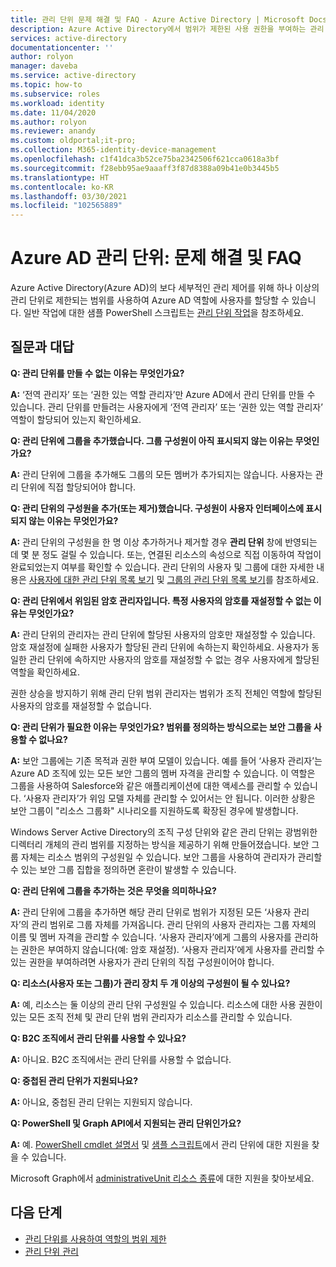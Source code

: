 ```yaml
---
title: 관리 단위 문제 해결 및 FAQ - Azure Active Directory | Microsoft Docs
description: Azure Active Directory에서 범위가 제한된 사용 권한을 부여하는 관리 단위에 대해 알아봅니다.
services: active-directory
documentationcenter: ''
author: rolyon
manager: daveba
ms.service: active-directory
ms.topic: how-to
ms.subservice: roles
ms.workload: identity
ms.date: 11/04/2020
ms.author: rolyon
ms.reviewer: anandy
ms.custom: oldportal;it-pro;
ms.collection: M365-identity-device-management
ms.openlocfilehash: c1f41dca3b52ce75ba2342506f621cca0618a3bf
ms.sourcegitcommit: f28ebb95ae9aaaff3f87d8388a09b41e0b3445b5
ms.translationtype: HT
ms.contentlocale: ko-KR
ms.lasthandoff: 03/30/2021
ms.locfileid: "102565889"
---
```

# <a name="azure-ad-administrative-units-troubleshooting-and-faq"></a>Azure AD 관리 단위: 문제 해결 및 FAQ

Azure Active Directory(Azure AD)의 보다 세부적인 관리 제어를 위해 하나 이상의 관리 단위로 제한되는 범위를 사용하여 Azure AD 역할에 사용자를 할당할 수 있습니다. 일반 작업에 대한 샘플 PowerShell 스크립트는 [관리 단위 작업](/powershell/azure/active-directory/working-with-administrative-units)을 참조하세요.

## <a name="frequently-asked-questions"></a>질문과 대답

**Q: 관리 단위를 만들 수 없는 이유는 무엇인가요?**

**A:** ‘전역 관리자’ 또는 ‘권한 있는 역할 관리자’만 Azure AD에서 관리 단위를 만들 수 있습니다.  관리 단위를 만들려는 사용자에게 ‘전역 관리자’ 또는 ‘권한 있는 역할 관리자’ 역할이 할당되어 있는지 확인하세요. 

**Q: 관리 단위에 그룹을 추가했습니다. 그룹 구성원이 아직 표시되지 않는 이유는 무엇인가요?**

**A:** 관리 단위에 그룹을 추가해도 그룹의 모든 멤버가 추가되지는 않습니다. 사용자는 관리 단위에 직접 할당되어야 합니다.

**Q: 관리 단위의 구성원을 추가(또는 제거)했습니다. 구성원이 사용자 인터페이스에 표시되지 않는 이유는 무엇인가요?**

**A:** 관리 단위의 구성원을 한 명 이상 추가하거나 제거할 경우 **관리 단위** 창에 반영되는 데 몇 분 정도 걸릴 수 있습니다. 또는, 연결된 리소스의 속성으로 직접 이동하여 작업이 완료되었는지 여부를 확인할 수 있습니다. 관리 단위의 사용자 및 그룹에 대한 자세한 내용은 [사용자에 대한 관리 단위 목록 보기](admin-units-add-manage-users.md) 및 [그룹의 관리 단위 목록 보기](admin-units-add-manage-groups.md)를 참조하세요.

**Q: 관리 단위에서 위임된 암호 관리자입니다. 특정 사용자의 암호를 재설정할 수 없는 이유는 무엇인가요?**

**A:** 관리 단위의 관리자는 관리 단위에 할당된 사용자의 암호만 재설정할 수 있습니다. 암호 재설정에 실패한 사용자가 할당된 관리 단위에 속하는지 확인하세요. 사용자가 동일한 관리 단위에 속하지만 사용자의 암호를 재설정할 수 없는 경우 사용자에게 할당된 역할을 확인하세요. 

권한 상승을 방지하기 위해 관리 단위 범위 관리자는 범위가 조직 전체인 역할에 할당된 사용자의 암호를 재설정할 수 없습니다.

**Q: 관리 단위가 필요한 이유는 무엇인가요? 범위를 정의하는 방식으로는 보안 그룹을 사용할 수 없나요?**

**A:** 보안 그룹에는 기존 목적과 권한 부여 모델이 있습니다. 예를 들어 ‘사용자 관리자’는 Azure AD 조직에 있는 모든 보안 그룹의 멤버 자격을 관리할 수 있습니다. 이 역할은 그룹을 사용하여 Salesforce와 같은 애플리케이션에 대한 액세스를 관리할 수 있습니다. ‘사용자 관리자’가 위임 모델 자체를 관리할 수 있어서는 안 됩니다. 이러한 상황은 보안 그룹이 "리소스 그룹화" 시나리오를 지원하도록 확장된 경우에 발생합니다. 

Windows Server Active Directory의 조직 구성 단위와 같은 관리 단위는 광범위한 디렉터리 개체의 관리 범위를 지정하는 방식을 제공하기 위해 만들어졌습니다. 보안 그룹 자체는 리소스 범위의 구성원일 수 있습니다. 보안 그룹을 사용하여 관리자가 관리할 수 있는 보안 그룹 집합을 정의하면 혼란이 발생할 수 있습니다.

**Q: 관리 단위에 그룹을 추가하는 것은 무엇을 의미하나요?**

**A:** 관리 단위에 그룹을 추가하면 해당 관리 단위로 범위가 지정된 모든 ‘사용자 관리자’의 관리 범위로 그룹 자체를 가져옵니다. 관리 단위의 사용자 관리자는 그룹 자체의 이름 및 멤버 자격을 관리할 수 있습니다. ‘사용자 관리자’에게 그룹의 사용자를 관리하는 권한은 부여하지 않습니다(예: 암호 재설정). ‘사용자 관리자’에게 사용자를 관리할 수 있는 권한을 부여하려면 사용자가 관리 단위의 직접 구성원이어야 합니다.

**Q: 리소스(사용자 또는 그룹)가 관리 장치 두 개 이상의 구성원이 될 수 있나요?**

**A:** 예, 리소스는 둘 이상의 관리 단위 구성원일 수 있습니다. 리소스에 대한 사용 권한이 있는 모든 조직 전체 및 관리 단위 범위 관리자가 리소스를 관리할 수 있습니다.

**Q: B2C 조직에서 관리 단위를 사용할 수 있나요?**

**A:** 아니요. B2C 조직에서는 관리 단위를 사용할 수 없습니다.

**Q: 중첩된 관리 단위가 지원되나요?**

**A:** 아니요, 중첩된 관리 단위는 지원되지 않습니다.

**Q: PowerShell 및 Graph API에서 지원되는 관리 단위인가요?**

**A:** 예. [PowerShell cmdlet 설명서](/powershell/module/Azuread/) 및 [샘플 스크립트](/powershell/azure/active-directory/working-with-administrative-units)에서 관리 단위에 대한 지원을 찾을 수 있습니다.

Microsoft Graph에서 [administrativeUnit 리소스 종류](/graph/api/resources/administrativeunit)에 대한 지원을 찾아보세요.

## <a name="next-steps"></a>다음 단계

- [관리 단위를 사용하여 역할의 범위 제한](administrative-units.md)
- [관리 단위 관리](admin-units-manage.md)
